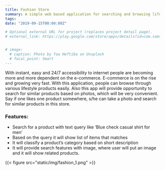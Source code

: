 ```yaml
---
title: Fashion Store
summary: A simple web based application for searching and browsing lifestyle products. Users can search with text and image. 
tags:
date: "2019-09-15T00:00:00Z"

# Optional external URL for project (replaces project detail page).
# external_link: https://play.google.com/store/apps/details?id=com.samsung.android.sdrawing&hl=en_US


# image:
  # caption: Photo by Toa Heftiba on Unsplash
  # focal_point: Smart
---
```


With instant, easy and 24/7 accessibility to internet people are becoming more and more dependent on the e-commerce. E-commerce is on the rise and growing very fast. With this application, people can browse through various lifestyle products easily. Also this app will provide opportunity to search for similar products based on photos, which will be very convenient. Say if one likes one product somewhere, s/he can take a photo and search for similar products in this store.

### Features:
- Search for a product with text query like ‘Blue check casual shirt for men’
- Based on the query it will show list of items that matches
- It will classify a product’s category based on short description
- It will provide search features with image, where user will put an image and it will show related products.

{{< figure src="static/img/fashion_1.png" >}}

 
